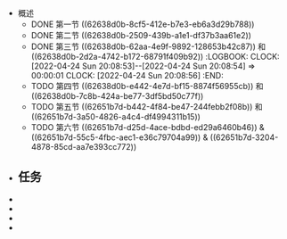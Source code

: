 - 概述
	- DONE 第一节  ((62638d0b-8cf5-412e-b7e3-eb6a3d29b788))
	- DONE 第二节 ((62638d0b-2509-439b-a1e1-df37b3aa61e2))
	- DONE 第三节 ((62638d0b-62aa-4e9f-9892-128653b42c87)) 和 ((62638d0b-2d2a-4742-b172-68791f409b92))
	  :LOGBOOK:
	  CLOCK: [2022-04-24 Sun 20:08:53]--[2022-04-24 Sun 20:08:54] =>  00:00:01
	  CLOCK: [2022-04-24 Sun 20:08:56]
	  :END:
	- TODO 第四节 ((62638d0b-e442-4e7d-bf15-8874f56955cb)) 和 ((62638d0b-7c8b-424a-be77-3df5bd50c77f))
	- TODO 第五节 ((62651b7d-b442-4f84-be47-244febb2f08b)) 和 ((62651b7d-3a50-4826-a4c4-df4994311b15))
	- TODO 第六节 ((62651b7d-d25d-4ace-bdbd-ed29a6460b46)) & ((62651b7d-55c5-4fbc-aec1-e36c79704a99)) & ((62651b7d-3204-4878-85cd-aa7e393cc772))
- 任务
	-
-
-
-
-